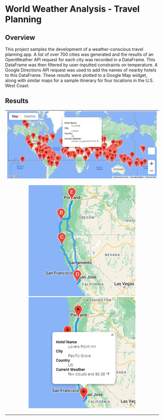 # World Weather Analysis - Travel Planning

## Overview
    
This project samples the development of a weather-conscious travel planning app. A list of over 700 cities was generated and the results of an OpenWeather API request for each city was recorded in a DataFrame. This DataFrame was then filtered by user-inputted constraints on temperature. A Google Directions API request was used to add the names of nearby hotels to this DataFrame. These results were plotted to a Google Map widget, along with similar maps for a sample itinerary for four locations in the U.S. West Coast.

## Results

| |
| - |                                                       
| ![world_map](./Vacation_Search/WeatherPy_vacation_map.png) |
| <p align="center">![itin](./Vacation_Itinerary/WeatherPy_travel_map_crop.png) ![itin_detail](./Vacation_Itinerary/WeatherPy_travel_markers_crop.png)</p> |
